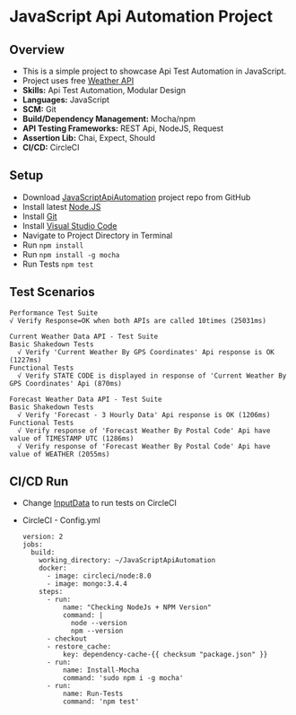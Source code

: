 # JavaScript Api Automation Project

## Overview
* This is a simple project to showcase Api Test Automation in JavaScript.
* Project uses free [Weather API](https://www.weatherbit.io/api/swaggerui/weather-api-v2#/)
* **Skills:** Api Test Automation, Modular Design
* **Languages:** JavaScript
* **SCM:** Git
* **Build/Dependency Management:** Mocha/npm
* **API Testing Frameworks:** REST Api, NodeJS, Request
* **Assertion Lib:** Chai, Expect, Should
* **CI/CD:** CircleCI

## Setup
- Download [JavaScriptApiAutomation](https://github.com/irfanalinoor/JavaScriptApiAutomation) project repo from GitHub
- Install latest [Node.JS](https://nodejs.org/en/download/)
- Install [Git](https://git-scm.com/downloads)
- Install [Visual Studio Code](https://code.visualstudio.com/download)
- Navigate to Project Directory in Terminal
- Run `npm install`
- Run `npm install -g mocha`
- Run Tests `npm test`

## Test Scenarios

    Performance Test Suite
    √ Verify Response=OK when both APIs are called 10times (25031ms)
    
    Current Weather Data API - Test Suite
    Basic Shakedown Tests
      √ Verify 'Current Weather By GPS Coordinates' Api response is OK (1227ms)
    Functional Tests
      √ Verify STATE CODE is displayed in response of 'Current Weather By GPS Coordinates' Api (870ms)   
    
    Forecast Weather Data API - Test Suite
    Basic Shakedown Tests
      √ Verify 'Forecast - 3 Hourly Data' Api response is OK (1206ms)
    Functional Tests
      √ Verify response of 'Forecast Weather By Postal Code' Api have value of TIMESTAMP UTC (1286ms)
      √ Verify response of 'Forecast Weather By Postal Code' Api have value of WEATHER (2055ms)

## CI/CD Run
- Change [InputData](https://github.com/irfanalinoor/JavaScriptApiAutomation/blob/master/resource/datafile/InputData.json) to run tests on CircleCI

- CircleCI - Config.yml

      version: 2
      jobs:
        build:
          working_directory: ~/JavaScriptApiAutomation
          docker:
            - image: circleci/node:8.0
            - image: mongo:3.4.4
          steps:
            - run:
                name: "Checking NodeJs + NPM Version"
                command: |
                  node --version
                  npm --version
            - checkout
            - restore_cache:
                key: dependency-cache-{{ checksum "package.json" }}
            - run:
                name: Install-Mocha
                command: 'sudo npm i -g mocha'
            - run:
                name: Run-Tests
                command: 'npm test'
